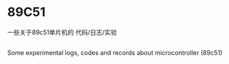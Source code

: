 # 89C51

一些关于89c51单片机的 代码/日志/实验
##
Some experimental logs, codes and records about microcontroller (89c51)
